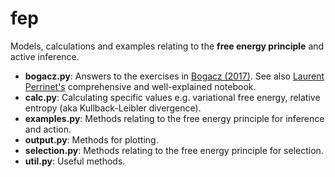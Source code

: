 # fep
Models, calculations and examples relating to the **free energy principle** and active inference.

+ **bogacz.py**: Answers to the exercises in [Bogacz (2017)](https://www.sciencedirect.com/science/article/pii/S0022249615000759). See also [Laurent Perrinet's](https://laurentperrinet.github.io/sciblog/posts/2017-01-15-bogacz-2017-a-tutorial-on-free-energy.html) comprehensive and well-explained notebook.
+ **calc.py**: Calculating specific values e.g. variational free energy, relative entropy (aka Kullback-Leibler divergence).
+ **examples.py**: Methods relating to the free energy principle for inference and action.
+ **output.py**: Methods for plotting.
+ **selection.py**: Methods relating to the free energy principle for selection.
+ **util.py**: Useful methods.
